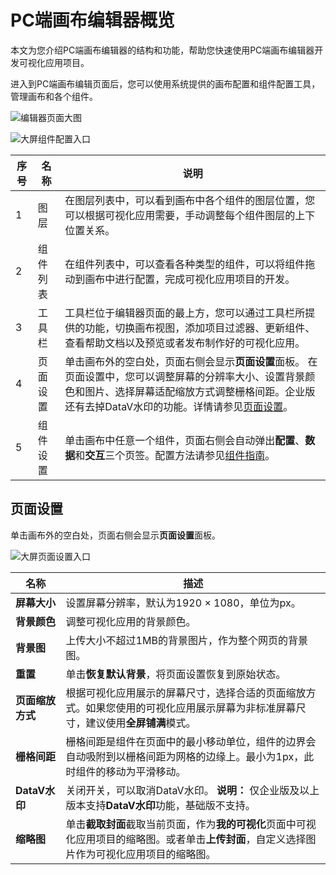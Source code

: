 # PC端画布编辑器概览

本文为您介绍PC端画布编辑器的结构和功能，帮助您快速使用PC端画布编辑器开发可视化应用项目。

进入到PC端画布编辑页面后，您可以使用系统提供的画布配置和组件配置工具，管理画布和各个组件。

![编辑器页面大图](../images/p7747.png "画布编辑器页面概览")

![大屏组件配置入口](../images/p7751.png "画布组件配置")

|序号|名称|说明|
|--|--|--|
|1|图层|在图层列表中，可以看到画布中各个组件的图层位置，您可以根据可视化应用需要，手动调整每个组件图层的上下位置关系。|
|2|组件列表|在组件列表中，可以查看各种类型的组件，可以将组件拖动到画布中进行配置，完成可视化应用项目的开发。|
|3|工具栏|工具栏位于编辑器页面的最上方，您可以通过工具栏所提供的功能，切换画布视图，添加项目过滤器、更新组件、查看帮助文档以及预览或者发布制作好的可视化应用。|
|4|页面设置|单击画布外的空白处，页面右侧会显示**页面设置**面板。 在页面设置中，您可以调整屏幕的分辨率大小、设置背景颜色和图片、选择屏幕适配缩放方式调整栅格间距。企业版还有去掉DataV水印的功能。详情请参见[页面设置](#section_btq_lz4_p2b)。 |
|5|组件设置|单击画布中任意一个组件，页面右侧会自动弹出**配置**、**数据**和**交互**三个页签。配置方法请参见[组件指南](/cn.zh-CN/组件指南/配置项说明.md)。|

## 页面设置

单击画布外的空白处，页面右侧会显示**页面设置**面板。

![大屏页面设置入口](https://static-aliyun-doc.oss-accelerate.aliyuncs.com/assets/img/zh-CN/6103237061/p7750.png)

|名称|描述|
|--|--|
|**屏幕大小**|设置屏幕分辨率，默认为1920 × 1080，单位为px。|
|**背景颜色**|调整可视化应用的背景颜色。|
|**背景图**|上传大小不超过1MB的背景图片，作为整个网页的背景图。|
|**重置**|单击**恢复默认背景**，将页面设置恢复到原始状态。|
|**页面缩放方式**|根据可视化应用展示的屏幕尺寸，选择合适的页面缩放方式。如果您使用的可视化应用展示屏幕为非标准屏幕尺寸，建议使用**全屏铺满**模式。|
|**栅格间距**|栅格间距是组件在页面中的最小移动单位，组件的边界会自动吸附到以栅格间距为网格的边缘上。最小为1px，此时组件的移动为平滑移动。|
|**DataV水印**|关闭开关，可以取消DataV水印。 **说明：** 仅企业版及以上版本支持**DataV水印**功能，基础版不支持。 |
|**缩略图**|单击**截取封面**截取当前页面，作为**我的可视化**页面中可视化应用项目的缩略图。或者单击**上传封面**，自定义选择图片作为可视化应用项目的缩略图。|

